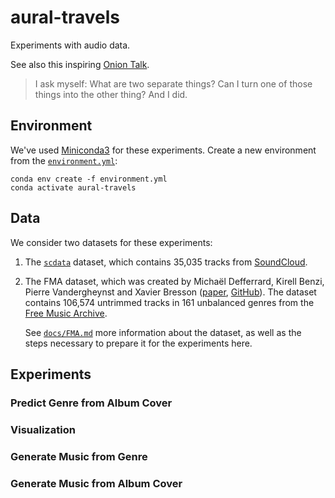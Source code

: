 # aural-travels

Experiments with audio data.

See also this inspiring [Onion Talk](https://www.youtube.com/watch?v=zpNgsU9o4ik).

> I ask myself: What are two separate things? Can I turn one of those things into the other thing?
> And I did.

## Environment
We've used [Miniconda3](https://docs.conda.io/en/latest/miniconda.html) for these experiments.
Create a new environment from the [`environment.yml`](environment.yml):
```
conda env create -f environment.yml
conda activate aural-travels
```

## Data
We consider two datasets for these experiments:

1. The [`scdata`](https://github.com/leod/scdata) dataset, which contains 35,035 tracks from
   [SoundCloud](https://soundcloud.com/).

2. The FMA dataset, which was created by Michaël Defferrard, Kirell Benzi, Pierre Vandergheynst
   and Xavier Bresson ([paper](https://arxiv.org/abs/1612.01840),
   [GitHub](https://github.com/mdeff/fma)). The dataset contains 106,574 untrimmed tracks in 161
   unbalanced genres from the [Free Music Archive](https://freemusicarchive.org/).

   See [`docs/FMA.md`](docs/FMA.md) more information about the dataset, as well as the steps
   necessary to prepare it for the experiments here.

## Experiments
### Predict Genre from Album Cover

### Visualization

### Generate Music from Genre

### Generate Music from Album Cover
